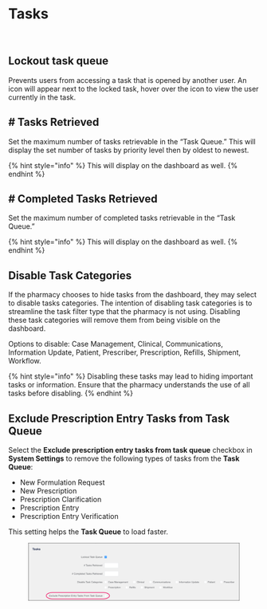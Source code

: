 # Tasks

<figure><img src="../../../.gitbook/assets/Screenshot 2024-11-26 at 3.51.15 PM.png" alt=""><figcaption></figcaption></figure>

## Lockout task queue

Prevents users from accessing a task that is opened by another user. An icon will appear next to the locked task, hover over the icon to view the user currently in the task.&#x20;

## # Tasks Retrieved

Set the maximum number of tasks retrievable in the “Task Queue.” This will display the set number of tasks by priority level then by oldest to newest.

{% hint style="info" %}
This will display on the dashboard as well.
{% endhint %}

## # Completed Tasks Retrieved

Set the maximum number of completed tasks retrievable in the “Task Queue.”

{% hint style="info" %}
This will display on the dashboard as well.
{% endhint %}

## Disable Task Categories

If the pharmacy chooses to hide tasks from the dashboard, they may select to disable tasks categories. The intention of disabling task categories is to streamline the task filter type that the pharmacy is not using. Disabling these task categories will remove them from being visible on the dashboard.

Options to disable:  Case Management, Clinical, Communications, Information Update, Patient, Prescriber, Prescription, Refills, Shipment, Workflow.&#x20;

{% hint style="info" %}
Disabling these tasks may lead to hiding important tasks or information. Ensure that the pharmacy understands the use of all tasks before disabling.
{% endhint %}

## Exclude Prescription Entry Tasks from Task Queue

Select the **Exclude prescription entry tasks from task queue** checkbox in **System Settings** to remove the following types of tasks from the **Task Queue**:

* New Formulation Request
* New Prescription
* Prescription Clarification
* Prescription Entry
* Prescription Entry Verification

This setting helps the **Task Queue** to load faster.

<figure><img src="../../../.gitbook/assets/Exclude prescription entry tasks from task queue.png" alt=""><figcaption></figcaption></figure>
